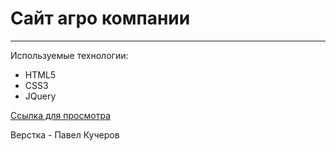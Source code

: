 # Сайт агро компании
------

Используемые технологии:
* HTML5
* CSS3
* JQuery

[Ссылка для просмотра](https://devkucherov.github.io/test_kemerovo)

Верстка - Павел Кучеров  
